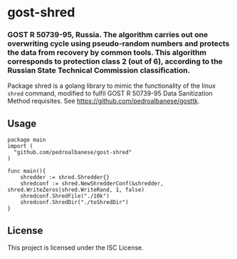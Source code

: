 # gost-shred
### GOST R 50739-95, Russia. The algorithm carries out one overwriting cycle using pseudo-random numbers and protects the data from recovery by common tools. This algorithm corresponds to protection class 2 (out of 6), according to the Russian State Technical Commission classification.

 Package shred is a golang library to mimic the functionality of the linux `shred` command, modified to fulfil GOST R 50739-95 Data Sanitization Method requisites. See https://github.com/pedroalbanese/gosttk.
 
## Usage
```golang
package main
import (
  "github.com/pedroalbanese/gost-shred"
)

func main(){
	shredder := shred.Shredder{}
	shredconf := shred.NewShredderConf(&shredder, shred.WriteZeros|shred.WriteRand, 1, false)
	shredconf.ShredFile("./10k")
	shredconf.ShredDir("./toShredDir")
}
```

## License

This project is licensed under the ISC License.
